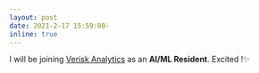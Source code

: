```yaml
---
layout: post
date: 2021-2-17 15:59:00-
inline: true
---
```


I will be joining [Verisk Analytics](https://www.verisk.com/) as an **AI/ML Resident**. Excited !:sparkles: